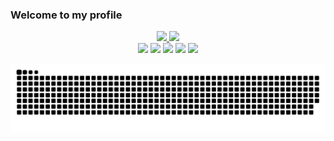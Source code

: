 ### Welcome to my profile
<div align="center">
  <a href="https://github.com/ViniciusRed">
  <img height="180em" src="https://github-readme-stats.vercel.app/api?username=ViniciusRed&show_icons=true&theme=dark&include_all_commits=true&count_private=true"/>
  <img height="180em" src="https://github-readme-stats.vercel.app/api/top-langs/?username=ViniciusRed&layout=compact&langs_count=7&theme=dark"/>
</div>

<div align="center"> 
  <!-- Youtube -->
  <a href="https://www.youtube.com/channel/UCbubQMQ5ISLTQIasmS3htiw" target="_blank"><img src="https://img.shields.io/badge/YouTube-FF0000?style=for-the-badge&logo=youtube&logoColor=white" target="_blank"></a>
   <!-- Instagram -->
  <a href="" target="_blank"><img src="https://img.shields.io/badge/-Instagram-%23E4405F?style=for-the-badge&logo=instagram&logoColor=white" target="_blank"></a>
   <!-- Twitch -->
 	<a href="https://www.twitch.tv/Vinicius_Red12" target="_blank"><img src="https://img.shields.io/badge/Twitch-9146FF?style=for-the-badge&logo=twitch&logoColor=white" target="_blank"></a>
     <!-- Twitter -->
 	<a href="https://twitter.com/Viniciu88792935" target="_blank"><img src="https://img.shields.io/badge/Twitter-339CFF?style=for-the-badge&logo=twitter&logoColor=white" target="_blank"></a>
   <!-- Discord -->
 <a href="https://discordapp.com/users/420695334155452423" target="_blank"><img src="https://img.shields.io/badge/Discord-7289DA?style=for-the-badge&logo=discord&logoColor=white" target="_blank"></a> 
 
![Snake animation](https://raw.githubusercontent.com/ViniciusRed/ViniciusRed/output/github-snake-dark.svg)
 
</div>
